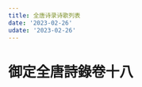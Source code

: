```yaml
---
title: 全唐诗录诗歌列表
date: '2023-02-26'
udate: '2023-02-26'
---
```

# 御定全唐詩錄卷十八

<PoemList :list="poems" :authorMap="authorMap" />


<script setup>
const chapter = '卷十八';
import poems from '/data/qtsl/卷十八/poems.json'
import authorMap from '/data/qtsl/卷十八/author.json'
</script>
